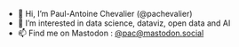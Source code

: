 - 👋 Hi, I’m Paul-Antoine Chevalier (@pachevalier) 
- 👀 I’m interested in data science, dataviz, open data and AI
- 📫 Find me on Mastodon : <a href="https://mastodon.social/@pac" rel="me">@pac@mastodon.social</a>

<!---
pachevalier/pachevalier is a ✨ special ✨ repository because its `README.md` (this file) appears on your GitHub profile.
You can click the Preview link to take a look at your changes.
--->
